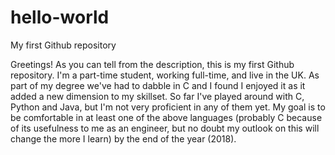 # hello-world
My first Github repository

Greetings!
As you can tell from the description, this is my first Github repository. 
I'm a part-time student, working full-time, and live in the UK.
As part of my degree we've had to dabble in C and I found I enjoyed it as it added a new dimension to my skillset.
So far I've played around with C, Python and Java, but I'm not very proficient in any of them yet.
My goal is to be comfortable in at least one of the above languages (probably C because of its usefulness to me as an engineer,
but no doubt my outlook on this will change the more I learn) by the end of the year (2018).
